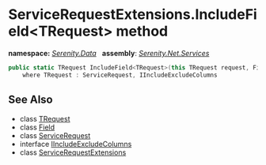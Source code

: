 # ServiceRequestExtensions.IncludeField&lt;TRequest&gt; method
**namespace:** *[Serenity.Data](../../README.md#serenity.data-namespace)*   **assembly**: *[Serenity.Net.Services](../../README.md)*

```csharp
public static TRequest IncludeField<TRequest>(this TRequest request, Field field)
    where TRequest : ServiceRequest, IIncludeExcludeColumns
```

## See Also

* class [TRequest](../Serenity.Net.Services/../ServiceRequestExtensions.TRequest.md)
* class [Field](../Serenity.Net.Entity/../Field.md)
* class [ServiceRequest](../../Serenity.Services/ServiceRequest.md)
* interface [IIncludeExcludeColumns](../../Serenity.Services/IIncludeExcludeColumns.md)
* class [ServiceRequestExtensions](../ServiceRequestExtensions.md)